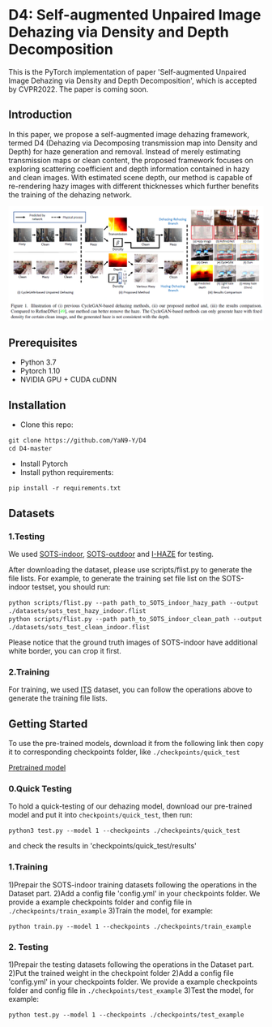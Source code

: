 D4: Self-augmented Unpaired Image Dehazing via Density and Depth Decomposition
===============================================
This is the PyTorch implementation of paper 'Self-augmented Unpaired Image Dehazing via Density and Depth Decomposition', which is accepted by CVPR2022. The paper is coming soon.

Introduction
---------------------------------
In this paper, we propose a self-augmented image dehazing framework, termed D4 (Dehazing via Decomposing transmission map into Density and Depth) for haze generation and removal. Instead of merely estimating transmission maps or clean content, the proposed framework focuses on exploring scattering coefficient and depth information contained in hazy and clean images. With estimated scene depth, our method is capable of re-rendering hazy images with different thicknesses which further benefits the training of the dehazing network.

![image](d4.png)

Prerequisites
---------------------------------
* Python 3.7
* Pytorch 1.10
* NVIDIA GPU + CUDA cuDNN

Installation
---------------------------------
* Clone this repo:
```
git clone https://github.com/YaN9-Y/D4
cd D4-master
```
* Install Pytorch
* Install python requirements:
```
pip install -r requirements.txt
```

Datasets
---------------------------------
### 1.Testing
We used [SOTS-indoor](https://sites.google.com/view/reside-dehaze-datasets/reside-v0), [SOTS-outdoor](https://sites.google.com/view/reside-dehaze-datasets/reside-v0)  and [I-HAZE](https://data.vision.ee.ethz.ch/cvl/ntire18//i-haze/) for testing.  

After downloading the dataset, please use scripts/flist.py to generate the file lists. For example,  to generate the training set file list on the SOTS-indoor testset, you should run:

```
python scripts/flist.py --path path_to_SOTS_indoor_hazy_path --output ./datasets/sots_test_hazy_indoor.flist
python scripts/flist.py --path path_to_SOTS_indoor_clean_path --output ./datasets/sots_test_clean_indoor.flist
```

Please notice that the ground truth images of SOTS-indoor have additional white border, you can crop it first.

### 2.Training 
For training, we used [ITS](https://sites.google.com/view/reside-dehaze-datasets/reside-standard) dataset, you can follow the operations above to generate the training file lists.


Getting Started
--------------------------------------
To use the pre-trained models, download it from the following link then copy it to corresponding checkpoints folder, like `./checkpoints/quick_test`

[Pretrained model](https://drive.google.com/file/d/1KLvPdNpskdVDSz0qEIP_tn-j2MwTcJAV/view?usp=sharing)

### 0.Quick Testing
To hold a quick-testing of our dehazing model, download our pre-trained model and put it into `checkpoints/quick_test`, then run:
```
python3 test.py --model 1 --checkpoints ./checkpoints/quick_test
```
and check the results in 'checkpoints/quick_test/results'

### 1.Training
1)Prepair the SOTS-indoor training datasets following the operations in the Dataset part.
2)Add a config file 'config.yml' in your checkpoints folder. We provide a example checkpoints folder and config file in `./checkpoints/train_example` 
3)Train the model, for example:

```
python train.py --model 1 --checkpoints ./checkpoints/train_example
```

### 2. Testing
1)Prepair the testing datasets following the operations in the Dataset part.
2)Put the trained weight in the checkpoint folder 
2)Add a config file 'config.yml' in your checkpoints folder. We provide a example checkpoints folder and config file in `./checkpoints/test_example`
3)Test the model, for example:
```
python test.py --model 1 --checkpoints ./checkpoints/test_example
```

